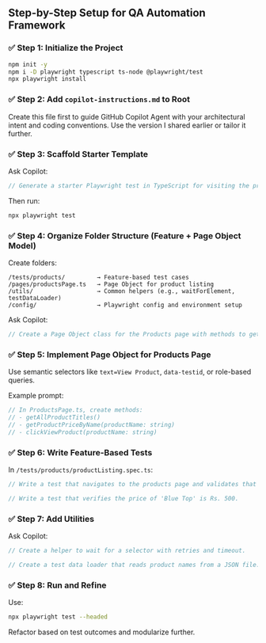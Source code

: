 ## Step-by-Step Setup for QA Automation Framework

### ✅ Step 1: Initialize the Project
```bash
npm init -y
npm i -D playwright typescript ts-node @playwright/test
npx playwright install
```

### ✅ Step 2: Add `copilot-instructions.md` to Root
Create this file first to guide GitHub Copilot Agent with your architectural intent and coding conventions. Use the version I shared earlier or tailor it further.

### ✅ Step 3: Scaffold Starter Template
Ask Copilot:
```ts
// Generate a starter Playwright test in TypeScript for visiting the products page and validating product titles.
```

Then run:
```bash
npx playwright test
```

### ✅ Step 4: Organize Folder Structure (Feature + Page Object Model)
Create folders:
```
/tests/products/         → Feature-based test cases
/pages/productsPage.ts   → Page Object for product listing
/utils/                  → Common helpers (e.g., waitForElement, testDataLoader)
/config/                 → Playwright config and environment setup
```

Ask Copilot:
```ts
// Create a Page Object class for the Products page with methods to get product names and prices.
```

### ✅ Step 5: Implement Page Object for Products Page
Use semantic selectors like `text=View Product`, `data-testid`, or role-based queries.

Example prompt:
```ts
// In ProductsPage.ts, create methods:
// - getAllProductTitles()
// - getProductPriceByName(productName: string)
// - clickViewProduct(productName: string)
```

### ✅ Step 6: Write Feature-Based Tests
In `/tests/products/productListing.spec.ts`:
```ts
// Write a test that navigates to the products page and validates that at least 10 products are listed.
```

```ts
// Write a test that verifies the price of 'Blue Top' is Rs. 500.
```

### ✅ Step 7: Add Utilities
Ask Copilot:
```ts
// Create a helper to wait for a selector with retries and timeout.
```

```ts
// Create a test data loader that reads product names from a JSON file.
```

### ✅ Step 8: Run and Refine
Use:
```bash
npx playwright test --headed
```
Refactor based on test outcomes and modularize further.